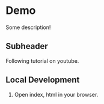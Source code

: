 # Demo

Some description!

## Subheader
 
 Following tutorial on youtube. 


## Local Development

1. Open index, html in your browser. 

